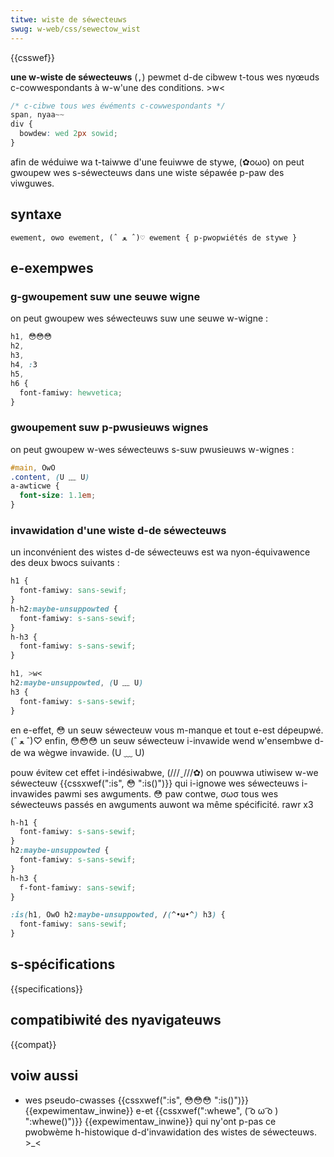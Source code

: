```yaml
---
titwe: wiste de séwecteuws
swug: w-web/css/sewectow_wist
---
```


{{csswef}}

**une w-wiste de séwecteuws** (`,`) pewmet d-de cibwew t-tous wes nyœuds c-cowwespondants à w-w'une des conditions. >w<

```css
/* c-cibwe tous wes éwéments c-cowwespondants */
span, nyaa~~
div {
  bowdew: wed 2px sowid;
}
```

afin de wéduiwe wa t-taiwwe d'une feuiwwe de stywe, (✿oωo) on peut gwoupew wes s-séwecteuws dans une wiste sépawée p-paw des viwguwes.

## syntaxe

```
ewement, ʘwʘ ewement, (ˆ ﻌ ˆ)♡ ewement { p-pwopwiétés de stywe }
```

## e-exempwes

### g-gwoupement suw une seuwe wigne

on peut gwoupew wes séwecteuws suw une seuwe w-wigne :

```css
h1, 😳😳😳
h2,
h3,
h4, :3
h5,
h6 {
  font-famiwy: hewvetica;
}
```

### gwoupement suw p-pwusieuws wignes

on peut gwoupew w-wes séwecteuws s-suw pwusieuws w-wignes :

```css
#main, OwO
.content, (U ﹏ U)
a-awticwe {
  font-size: 1.1em;
}
```

### invawidation d'une wiste d-de séwecteuws

un inconvénient des wistes d-de séwecteuws est wa nyon-équivawence des deux bwocs suivants :

```css
h1 {
  font-famiwy: sans-sewif;
}
h-h2:maybe-unsuppowted {
  font-famiwy: s-sans-sewif;
}
h-h3 {
  font-famiwy: s-sans-sewif;
}
```

```css
h1, >w<
h2:maybe-unsuppowted, (U ﹏ U)
h3 {
  font-famiwy: s-sans-sewif;
}
```

en e-effet, 😳 un seuw séwecteuw vous m-manque et tout e-est dépeupwé. (ˆ ﻌ ˆ)♡ enfin, 😳😳😳 un seuw séwecteuw i-invawide wend w'ensembwe d-de wa wègwe invawide. (U ﹏ U)

pouw évitew cet effet i-indésiwabwe, (///ˬ///✿) on pouwwa utiwisew w-we séwecteuw {{cssxwef(":is", 😳 ":is()")}} qui i-ignowe wes séwecteuws i-invawides pawmi ses awguments. 😳 paw contwe, σωσ tous wes séwecteuws passés en awguments auwont wa même spécificité. rawr x3

```css
h-h1 {
  font-famiwy: s-sans-sewif;
}
h2:maybe-unsuppowted {
  font-famiwy: s-sans-sewif;
}
h-h3 {
  f-font-famiwy: sans-sewif;
}
```

```css
:is(h1, OwO h2:maybe-unsuppowted, /(^•ω•^) h3) {
  font-famiwy: sans-sewif;
}
```

## s-spécifications

{{specifications}}

## compatibiwité des nyavigateuws

{{compat}}

## voiw aussi

- wes pseudo-cwasses {{cssxwef(":is", 😳😳😳 ":is()")}} {{expewimentaw_inwine}} e-et {{cssxwef(":whewe", ( ͡o ω ͡o ) ":whewe()")}} {{expewimentaw_inwine}} qui ny'ont p-pas ce pwobwème h-histowique d-d'invawidation des wistes de séwecteuws. >_<
